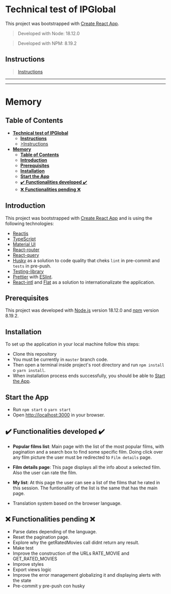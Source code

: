 # **Technical test of IPGlobal**

This project was bootstrapped with [Create React App](https://github.com/facebook/create-react-app).

>Developed with Node: 18.12.0

>Developed with NPM: 8.19.2

## **Instructions**

  >[Instructions](src/docs/instrucciones.md)      
---
---
# **Memory**
## **Table of Contents**

- [**Technical test of IPGlobal**](#technical-test-of-ipglobal)
  - [**Instructions**](#instructions)
  - [>Instructions](#instructions-1)
- [**Memory**](#memory)
  - [**Table of Contents**](#table-of-contents)
  - [**Introduction**](#introduction)
  - [**Prerequisites**](#prerequisites)
  - [**Installation**](#installation)
  - [**Start the App**](#start-the-app)
  - [:heavy_check_mark: **Functionalities developed** 	:heavy_check_mark:](#heavy_check_mark-functionalities-developed-heavy_check_mark)
  - [:x: **Functionalities pending** :x:](#x-functionalities-pending-x)

## **Introduction**
This project was bootstrapped with [Create React App](https://github.com/facebook/create-react-app) and is using the following technologies:

- [Reactjs](https://reactjs.org/)
- [TypeScript](https://www.typescriptlang.org/)
- [Material UI](https://mui.com/)
- [React-router](https://reactrouter.com/web/guides/quick-start) 
- [React-query](https://tanstack.com/query/v4/docs/overview) 
- [Husky](https://typicode.github.io/husky/#/) as a solution to code quality that cheks `lint` in pre-commit and `tests` in pre-push.
- [Testing-library](https://testing-library.com/docs/react-testing-library/intro/) 
- [Prettier](https://prettier.io/) with [ESlint](https://eslint.org/).
- [React-intl](https://formatjs.io/docs/getting-started/installation/) and [Flat](https://formatjs.io/docs/getting-started/installation/) as a solution to internationalizate the application.
  
## **Prerequisites**

This project was developed with [Node.js](http://nodejs.org) version 18.12.0 and [npm](hhttps://www.npmjs.com/) version 8.19.2.

## **Installation**

To set up the application in your local machine follow this steps:

- Clone this repository
- You must be currently in `master` branch code.
- Then open a terminal inside project's root directory and run `npm install` o `yarn install`.
- When installation process ends successfully, you should be able to [Start the App](#start-the-app).
  

## **Start the App**

- Run `npm start` o `yarn start`
- Open [http://localhost:3000](http://localhost:3000) in your browser.
  
## 	:heavy_check_mark: **Functionalities developed** 	:heavy_check_mark:
- **Popular films list**: Main page with the list of the most popular films, with pagination and a search box to find some specific film. Doing click over any film picture the user must be redirected to `Film details` page.
- **Film details page**: This page displays all the info about a selected film. Also the user can rate the film.
- **My list**: At this page the user can see a list of the films that he rated in this session. The funtionallity of the list is the same that has the main page.

- Translation system based on the browser language.

## :x: **Functionalities pending** :x:
- Parse dates depending of the language.
- Reset the pagination page.
- Explore why the getRatedMovies call didnt return any result.
- Make test
- Improve the construction of the URLs RATE_MOVIE and GET_RATED_MOVIES
- Improve styles
- Export views logic
- Improve the error management globalizing it and displaying alerts with the state
- Pre-commit y pre-push con husky